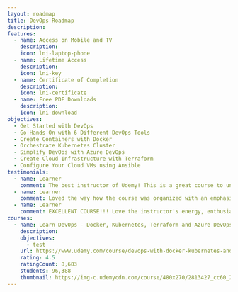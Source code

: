```yaml
---
layout: roadmap
title: DevOps Roadmap
description: 
features:
  - name: Access on Mobile and TV
    description: 
    icon: lni-laptop-phone
  - name: Lifetime Access
    description: 
    icon: lni-key
  - name: Certificate of Completion
    description: 
    icon: lni-certificate
  - name: Free PDF Downloads
    description: 
    icon: lni-download
objectives:
  - Get Started with DevOps
  - Go Hands-On with 6 Different DevOps Tools
  - Create Containers with Docker
  - Orchestrate Kubernetes Cluster
  - Simplify DevOps with Azure DevOps
  - Create Cloud Infrastructure with Terraform
  - Configure Your Cloud VMs using Ansible
testimonials:
  - name: Learner
    comment: The best instructor of Udemy! This is a great course to understand about DevOps, the involved concepts, and to apply the concepts.
  - name: Learner
    comment: Loved the way how the course was organized with an emphasis on following with hands-on. This should be the benchmark in Dev-Ops training for anyone who wants to get acquainted with Dev-Ops.
  - name: Learner
    comment: EXCELLENT COURSE!!! Love the instructor's energy, enthusiasm, and manner of instruction. This course is like 5 courses in 1. It is rare to find a course with such a breadth of technical topics and cloud platforms covered. Thank you for creating this course.
courses:
  - name: Learn DevOps - Docker, Kubernetes, Terraform and Azure DevOps
    description:
    objectives:
      - test
    url: https://www.udemy.com/course/devops-with-docker-kubernetes-and-azure-devops/?couponCode=MAY2023
    rating: 4.5
    ratingCount: 8,683
    students: 96,388
    thumbnail: https://img-c.udemycdn.com/course/480x270/2813427_cc60_2.jpg
---
```

